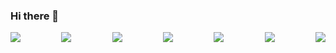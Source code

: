 ### Hi there 👋

<div style="display:flex;; justify-content:space-between;">

<img src="https://img.shields.io/badge/-HTML5-333.svg?logo=html5&style=flat">
<img src="https://img.shields.io/badge/-CSS3-1572B6.svg?logo=css3&style=flat">
<img src="https://img.shields.io/badge/Javascript-276DC3.svg?logo=javascript&style=flat">
<img src="https://img.shields.io/badge/PHP-ccc.svg?logo=php&style=flat">
<img src="https://img.shields.io/badge/-WordPress-333333.svg?logo=wordpress&style=flat">
<img src="https://img.shields.io/badge/-Laravel-FFFFFF.svg?logo=laravel&style=flat">
<img src="https://img.shields.io/badge/-intellij%20IDEA-000.svg?logo=intellij-idea&style=flatimg">
</div>
<!--
**Ichigo-dev/Ichigo-dev** is a ✨ _special_ ✨ repository because its `README.md` (this file) appears on your GitHub profile.

Here are some ideas to get you started:

- 🔭 I’m currently working on ...
- 🌱 I’m currently learning ...
- 👯 I’m looking to collaborate on ...
- 🤔 I’m looking for help with ...
- 💬 Ask me about ...
- 📫 How to reach me: ...
- 😄 Pronouns: ...
- ⚡ Fun fact: ...
-->
